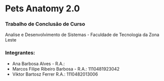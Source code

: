 # Pets Anatomy 2.0

### Trabalho de Conclusão de Curso
Analise e Desenvolvimento de Sistemas - Faculdade de Tecnologia da Zona Leste

### Integrantes:
- Ana Barbosa Alves - R.A.:  
- Marcos Filipe Ribeiro Barbosa - R.A.: 1110481923042  
- Viktor Bartosz Ferrer R.A.: 1110482013006  